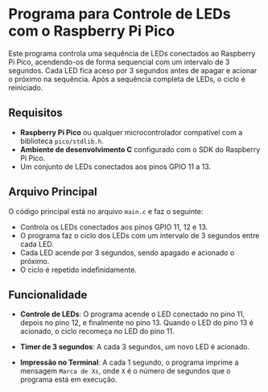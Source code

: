 # Programa para Controle de LEDs com o Raspberry Pi Pico

Este programa controla uma sequência de LEDs conectados ao Raspberry Pi Pico, acendendo-os de forma sequencial com um intervalo de 3 segundos. Cada LED fica aceso por 3 segundos antes de apagar e acionar o próximo na sequência. Após a sequência completa de LEDs, o ciclo é reiniciado.

## Requisitos

- **Raspberry Pi Pico** ou qualquer microcontrolador compatível com a biblioteca `pico/stdlib.h`.
- **Ambiente de desenvolvimento C** configurado com o SDK do Raspberry Pi Pico.
- Um conjunto de LEDs conectados aos pinos GPIO 11 a 13.

## Arquivo Principal

O código principal está no arquivo `main.c` e faz o seguinte:

- Controla os LEDs conectados aos pinos GPIO 11, 12 e 13.
- O programa faz o ciclo dos LEDs com um intervalo de 3 segundos entre cada LED.
- Cada LED acende por 3 segundos, sendo apagado e acionado o próximo.
- O ciclo é repetido indefinidamente.
  
## Funcionalidade

- **Controle de LEDs**: O programa acende o LED conectado no pino 11, depois no pino 12, e finalmente no pino 13. Quando o LED do pino 13 é acionado, o ciclo recomeça no LED do pino 11.
  
- **Timer de 3 segundos**: A cada 3 segundos, um novo LED é acionado.

- **Impressão no Terminal**: A cada 1 segundo, o programa imprime a mensagem `Marca de Xs`, onde `X` é o número de segundos que o programa está em execução.


